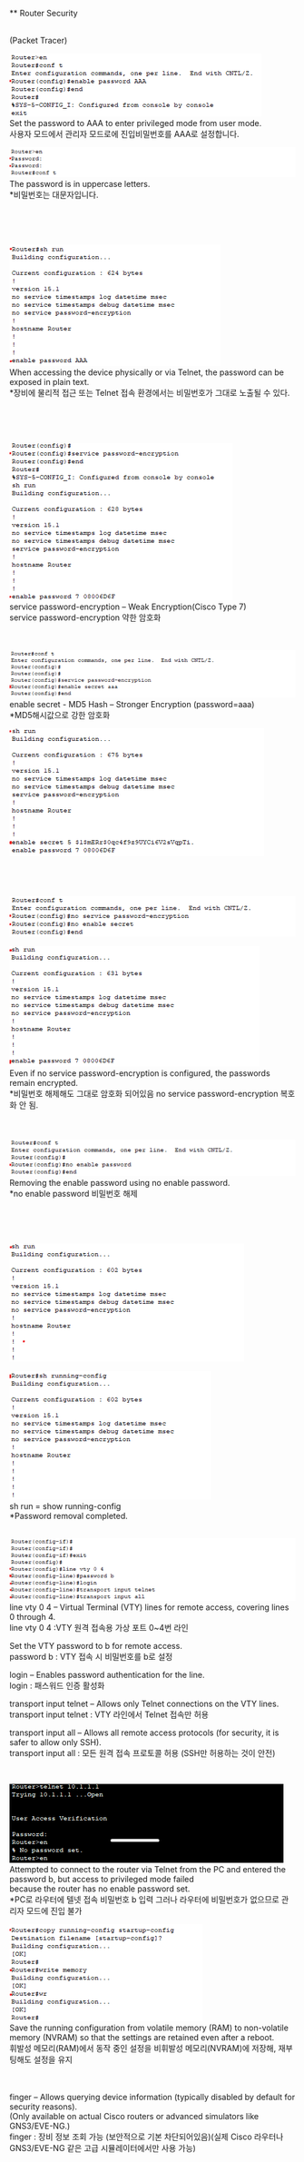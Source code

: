 ** Router Security <br>
<br>


(Packet Tracer)<br>

![image break](../../Pictur/step4/passwd-1.png) <br>
Set the password to AAA to enter privileged mode from user mode.<br>
사용자 모드에서 관리자 모드로에 진입비밀번호를 AAA로 설정합니다. 

![image break](../../Pictur/step4/passwd-2.png)  <br>
The password is in uppercase letters.<br>
*비밀번호는 대문자입니다. 

<br>
<br
<br>
<br>

![image break](../../Pictur/step4/passwd-3.png) <br>
When accessing the device physically or via Telnet, the password can be exposed in plain text.<br>
*장비에 물리적 접근 또는 Telnet 접속 환경에서는 비밀번호가 그대로 노출될 수 있다.

<br>
<br>
<br>

![image break](../../Pictur/step4/passwd-4.png) <br>
service password-encryption – Weak Encryption(Cisco Type 7) <br>
service password-encryption 약한 암호화
<br>
<br>
<br>


![image break](../../Pictur/step4/passwd-5.png) <br>
enable secret - MD5 Hash – Stronger Encryption (password=aaa)<br>
*MD5해시값으로 강한 암호화 

![image break](../../Pictur/step4/passwd-6.png) <br>
<br>
<br>
<br>
<br>
![image break](../../Pictur/step4/passwd-7.png) <br>

![image break](../../Pictur/step4/passwd-8.png) <br>
Even if no service password-encryption is configured, the passwords remain encrypted.<br>
*비밀번호 해제해도 그대로 암호화 되어있음 
no service password-encryption 복호화 안 됨.
<br>
<br>
<br>
<br>
![image break](../../Pictur/step4/passwd-9.png) <br>
Removing the enable password using no enable password.<br>
*no enable password 비밀번호 해제 

<br>
<br>
<br>

![image break](../../Pictur/step4/passwd-10.png) <br>

![image break](../../Pictur/step4/passwd-11.png) <br>
sh run = show running-config<br>
*Password removal completed.
<br>
<br>

![image break](../../Pictur/step4/passwd-12.png) <br>
line vty 0 4 – Virtual Terminal (VTY) lines for remote access, covering lines 0 through 4.<br>
line vty 0 4 :VTY 원격 접속용 가상 포트 0~4번 라인<br>

Set the VTY password to b for remote access.<br>
password b : VTY 접속 시 비밀번호를 b로 설정 <br>

login – Enables password authentication for the line.<br>
login : 패스워드 인증 활성화 <br>

transport input telnet – Allows only Telnet connections on the VTY lines.<br>
transport input telnet : VTY 라인에서 Telnet 접속만 허용 <br>

transport input all – Allows all remote access protocols (for security, it is safer to allow only SSH).<br>
transport input all : 모든 원격 접속 프로토콜 허용 (SSH만 허용하는 것이 안전)

<br>

![image break](../../Pictur/step4/passwd-13.png) <br>
Attempted to connect to the router via Telnet from the PC and entered the password b, but access to privileged mode failed<br>
because the router has no enable password set.<br>
*PC로 라우터에 텔넷 접속 비밀번호 b 입력 그러나 라우터에 비밀번호가 없으므로 관리자 모드에 진입 불가<br>

![image break](../../Pictur/step4/passwd-14.png) <br>
Save the running configuration from volatile memory (RAM) to non-volatile memory (NVRAM) so that the settings are retained even after a reboot.<br>
휘발성 메모리(RAM)에서 동작 중인 설정을 비휘발성 메모리(NVRAM)에 저장해, 재부팅해도 설정을 유지<br>
<br>
<br>

finger – Allows querying device information (typically disabled by default for security reasons).<br>
(Only available on actual Cisco routers or advanced simulators like GNS3/EVE-NG.)<br>
finger : 장비 정보 조회 가능 (보안적으로 기본 차단되어있음)(실제 Cisco 라우터나 GNS3/EVE-NG 같은 고급 시뮬레이터에서만 사용 가능)









